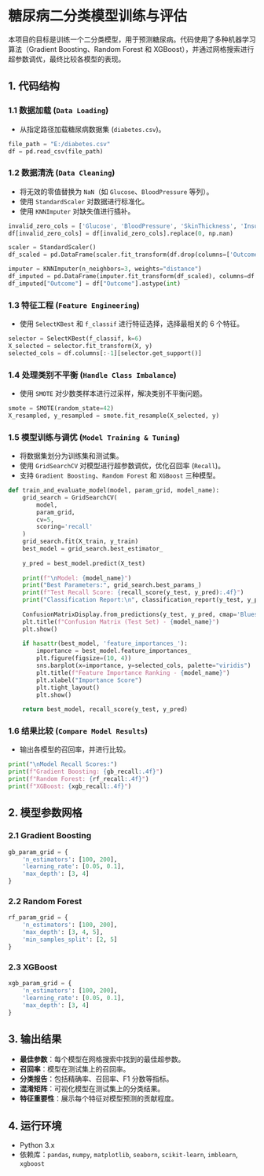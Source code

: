 # 糖尿病二分类模型训练与评估

本项目的目标是训练一个二分类模型，用于预测糖尿病。代码使用了多种机器学习算法（Gradient Boosting、Random Forest 和 XGBoost），并通过网格搜索进行超参数调优，最终比较各模型的表现。

## 1. 代码结构

### 1.1 数据加载 (`Data Loading`)
- 从指定路径加载糖尿病数据集 (`diabetes.csv`)。

```python
file_path = "E:/diabetes.csv"
df = pd.read_csv(file_path)
```

### 1.2 数据清洗 (`Data Cleaning`)
- 将无效的零值替换为 `NaN`（如 `Glucose`、`BloodPressure` 等列）。
- 使用 `StandardScaler` 对数据进行标准化。
- 使用 `KNNImputer` 对缺失值进行插补。

```python
invalid_zero_cols = ['Glucose', 'BloodPressure', 'SkinThickness', 'Insulin', 'BMI']
df[invalid_zero_cols] = df[invalid_zero_cols].replace(0, np.nan)

scaler = StandardScaler()
df_scaled = pd.DataFrame(scaler.fit_transform(df.drop(columns=['Outcome'])), columns=df.columns[:-1])

imputer = KNNImputer(n_neighbors=3, weights="distance")
df_imputed = pd.DataFrame(imputer.fit_transform(df_scaled), columns=df.columns[:-1])
df_imputed["Outcome"] = df["Outcome"].astype(int)
```

### 1.3 特征工程 (`Feature Engineering`)
- 使用 `SelectKBest` 和 `f_classif` 进行特征选择，选择最相关的 6 个特征。

```python
selector = SelectKBest(f_classif, k=6)
X_selected = selector.fit_transform(X, y)
selected_cols = df.columns[:-1][selector.get_support()]
```

### 1.4 处理类别不平衡 (`Handle Class Imbalance`)
- 使用 `SMOTE` 对少数类样本进行过采样，解决类别不平衡问题。

```python
smote = SMOTE(random_state=42)
X_resampled, y_resampled = smote.fit_resample(X_selected, y)
```

### 1.5 模型训练与调优 (`Model Training & Tuning`)
- 将数据集划分为训练集和测试集。
- 使用 `GridSearchCV` 对模型进行超参数调优，优化召回率 (`Recall`)。
- 支持 `Gradient Boosting`、`Random Forest` 和 `XGBoost` 三种模型。

```python
def train_and_evaluate_model(model, param_grid, model_name):
    grid_search = GridSearchCV(
        model,
        param_grid,
        cv=5,
        scoring='recall'
    )
    grid_search.fit(X_train, y_train)
    best_model = grid_search.best_estimator_
    
    y_pred = best_model.predict(X_test)
    
    print(f"\nModel: {model_name}")
    print("Best Parameters:", grid_search.best_params_)
    print(f"Test Recall Score: {recall_score(y_test, y_pred):.4f}")
    print("Classification Report:\n", classification_report(y_test, y_pred))
    
    ConfusionMatrixDisplay.from_predictions(y_test, y_pred, cmap='Blues')
    plt.title(f"Confusion Matrix (Test Set) - {model_name}")
    plt.show()
    
    if hasattr(best_model, 'feature_importances_'):
        importance = best_model.feature_importances_
        plt.figure(figsize=(10, 4))
        sns.barplot(x=importance, y=selected_cols, palette="viridis")
        plt.title(f"Feature Importance Ranking - {model_name}")
        plt.xlabel("Importance Score")
        plt.tight_layout()
        plt.show()
    
    return best_model, recall_score(y_test, y_pred)
```

### 1.6 结果比较 (`Compare Model Results`)
- 输出各模型的召回率，并进行比较。

```python
print("\nModel Recall Scores:")
print(f"Gradient Boosting: {gb_recall:.4f}")
print(f"Random Forest: {rf_recall:.4f}")
print(f"XGBoost: {xgb_recall:.4f}")
```

## 2. 模型参数网格

### 2.1 Gradient Boosting
```python
gb_param_grid = {
    'n_estimators': [100, 200],
    'learning_rate': [0.05, 0.1],
    'max_depth': [3, 4]
}
```

### 2.2 Random Forest
```python
rf_param_grid = {
    'n_estimators': [100, 200],
    'max_depth': [3, 4, 5],
    'min_samples_split': [2, 5]
}
```

### 2.3 XGBoost
```python
xgb_param_grid = {
    'n_estimators': [100, 200],
    'learning_rate': [0.05, 0.1],
    'max_depth': [3, 4]
}
```

## 3. 输出结果
- **最佳参数**：每个模型在网格搜索中找到的最佳超参数。
- **召回率**：模型在测试集上的召回率。
- **分类报告**：包括精确率、召回率、F1 分数等指标。
- **混淆矩阵**：可视化模型在测试集上的分类结果。
- **特征重要性**：展示每个特征对模型预测的贡献程度。

## 4. 运行环境
- Python 3.x
- 依赖库：`pandas`, `numpy`, `matplotlib`, `seaborn`, `scikit-learn`, `imblearn`, `xgboost`


